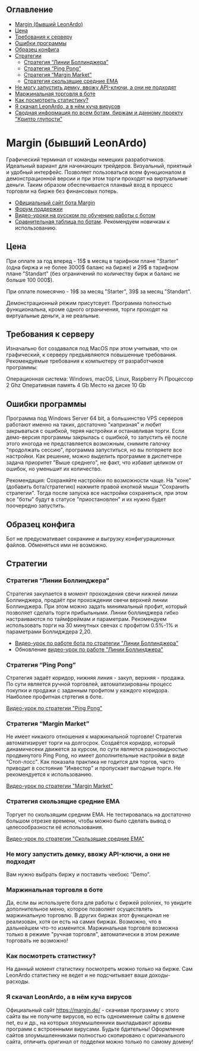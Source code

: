## Оглавление

* [Margin (бывший LeonArdo)](#margin-бывший-leonardo)
* [Цена](#Цена)
* [Требования к серверу](#Требования-к-серверу)
* [Ошибки программы](#Ошибки-программы)
* [Образец конфига](#Образец-конфига)
* [Стратегии](#Стратегии)
  * [Стратегия “Линии Боллинджера”](#Стратегия-Линии-Боллинджера)
  * [Стратегия “Ping Pong”](#Стратегия-ping-pong)
  * [Стратегия “Margin Market”](#Стратегия-margin-market)
  * [Стратегия скользящие средние EMA](#Стратегия-скользящие-средние-ema)
* [Не могу запустить демку, ввожу API-ключи, а они не подходят](#Не-могу-запустить-демку-ввожу-api-ключи-а-они-не-подходят)
* [Маржинальная торговля в боте](#Маржинальная-торговля-в-боте)
* [Как посмотреть статистику?](#Как-посмотреть-статистику)
* [Я скачал LeonArdo, а в нём куча вирусов](#Я-скачал-leonardo-а-в-нём-куча-вирусов)
* [Сводная информация по всем ботам, биржам и данному проекту "Крипто глупости"](/README.md)

# Margin (бывший LeonArdo)
Графический терминал от команды немецких разработчиков. Идеальный вариант для начинающих трейдеров. Визуальный, приятный и удобный интерфейс. Позволяет пользоваться всем функционалом в демонстрационной версии и при этом торги проходят на виртуальные деньги. Таким образом обеспечивается планвый вход в процесс торговли на бирже без финансовых потерь.

* [Официальный сайт бота Margin](https://margin.de/)
* [Форум поддержки](https://bitcointalk.org/index.php?topic=506317.0)
* [Видео-уроки на русском по обучению работы с ботом](https://www.youtube.com/watch?v=YHMzU2IqA1A&list=PLbYtQ6_YnkBTMroR-jMcD2_riqIU31ckt)
* [Сравнительная таблица по ботам](https://docs.google.com/spreadsheets/d/1VMG21PQHvU3cDLZ6fLL17TWjiEgWzSpRfk3jA37MMUg/edit?usp=sharing). Рекомендуем новичкам к использованию.

## Цена

При оплате за год вперед - 15$ в месяц в тарифном плане "Starter" (одна биржа и не более 3000$ баланс на бирже) и 29$ в тарифном плане "Standart" (без ограничений по количеству бирж и баланс не больше 100 000$).

При оплате помесячно - 19$ за месяц "Starter", 39$ за месяц "Standart".

Демонстрационный режим присутсвует. Программа полностью функциональна, кроме одного ограничения, торги проходят на виртуальные деньги, а не реальные.

## Требования к серверу

Изначально бот создавался под MacOS при этом учитывая, что он графический, к серверу предъявляются повышенные требования. Рекомендуемые требования к компьютеру от разработчиков программы:

Операционная система: Windows, macOS, Linux, Raspberry Pi
Процессор 2 Ghz
Оперативная память 4 Gb
Место на диске 10 Gb

## Ошибки программы

Программа под Windows Server 64 bit, а большинство VPS серверов работают именно на таких, достаточно "капризная" и любит закрываться с ошибкой, теряя настройки и останавливая торги. Если демо-версия программы закрылась с ошибкой, то запустить её после этого иногода не представляется возможным, снимите галочку "продолжать сессию", программа запуститься, но вы потеряете все настройки. Как решение, можно выделить программе в диспетчере задача приоритет "Выше среднего", не факт, что избавит целиком от ошибок, но уменьшит их количество. 

Рекомендация: Сохраняйте настройки по возможности чаще. На "коне" (добавить бота/стратегию) нажмите правой кнопкой мыши "Сохранить стратегии". Тогда после запуска все настройки сохраняться, при этом все "боты" будут в статусе "приостановлен" и их нужно будет поочередно запустить.

## Образец конфига

Бот не предусмативает сохранине и выгрузку конфигурационных файлов. Обменяться ими не возможно.

## Стратегии

### Стратегия “Линии Боллинджера”

Стратегия закупается в момент прохождения свечи нижней линии Боллинджера, продаёт при прохождении свечи верхней линии Боллинджера. При этом можно задать минимальный профит, который позволяет сделать торги прибыльными. Линии боллинджера гибко настраиваются по таймфреймам и параметрам. Рекомендуем использовать торги на 30 минутных свечах с профитом 0.5%-1% и параметрами Боллидждера 2,20.

* [Видео-урок по работе бота по стратегии "Линии Боллинджера"](https://youtu.be/xXddiKR10Y8)
* Обновление [видео-урок по работе "Линии Боллинджера"](https://youtu.be/uRSrYluKSzg)

### Стратегия “Ping Pong”

Стратегия задаёт коридор, нижняя линия - закуп, верхняя - продажа. По сути является ручной торговлей, автоматизированы процесс покупки и продажи с заданным профитом у каждого коридора. Наиболее профитная стртегия в боте. 

[Видео-урок по стратегии "Ping Pong"](https://youtu.be/YHMzU2IqA1A)

### Стратегия “Margin Market”

Не имеет никакого отношения к маржинальной торговле! Стратегия автоматизирует торги на долгосрок. Создаётся коридор, который динамичесеки движется за курсом, по сути является разновидностью продвинутого Ping Pong, но имеет дополнительные настройки в виде "Стоп-лосс". Как показала практика не годится для торгов, часто приводит в состояние "Инвестор" и пропускает выгодные торги. Не рекомендуется к использованию.

[Видео-урок по стратегии "Margin Market"](https://youtu.be/KibKPkhFrIk)

### Стратегия скользящие средние EMA

Торгует по скользящим средним EMA. Не тестировалась на достаточно большом отрезке времени, чтобы можно было сделать вывод о целесообразности её использования.

[Видео-урок по стратегии "Скользящие средние EMA"](https://youtu.be/uRSrYluKSzg?t=8m10s)

### Не могу запустить демку, ввожу API-ключи, а они не подходят

Вам нужно выбрать биржу и поставить чекбокс “Demo”.

### Маржинальная торговля в боте

Да, если вы используете бота для работы с биржей poloniex, то увидите дополнительное меню, которое позволяет осуществлять маржинальную торговлю. В других биржах этот функционал не реализован, хотя он есть на самих биржах. Возможно, что в дальнейшем что-то изменится. Маржинальная торговля возможна только в режиме "ручная торговля", автоматически в этом режиме торговать не возможно!

###  Как посмотреть статистику?

На данный момент статистику посмотреть можно только на бирже. Сам LeonArdo статистику не ведет и не подсчитывает ваши доходы-расходы.

###  Я скачал LeonArdo, а в нём куча вирусов

Официальный сайт https://margin.de/ - скачивая программу с этого сайта вы не получите вирусов, но есть одноименные сайты в домене net, eu и др., на которых злоумышленники выкладывают архивы программ с встроенными вирусами. Будьте бдительны! Оформление сайтов злоумышленниками полностью скопировано с оригинального сайта, отличить оригинал от подделки можно только по самому домену!
